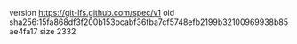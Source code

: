 version https://git-lfs.github.com/spec/v1
oid sha256:15fa868df3f200b153bcabf36fba7cf5748efb2199b32100969938b85ae4fa17
size 2332
